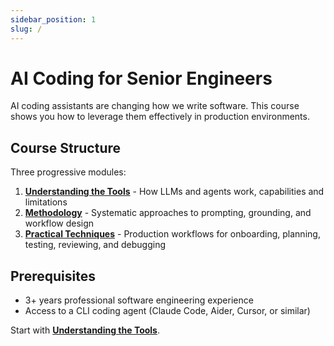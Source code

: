 ```yaml
---
sidebar_position: 1
slug: /
---
```


# AI Coding for Senior Engineers

AI coding assistants are changing how we write software. This course shows you how to leverage them effectively in production environments.

## Course Structure

Three progressive modules:

1. **[Understanding the Tools](/docs/understanding-the-tools/)** - How LLMs and agents work, capabilities and limitations
2. **[Methodology](/docs/methodology/)** - Systematic approaches to prompting, grounding, and workflow design
3. **[Practical Techniques](/docs/practical-techniques/)** - Production workflows for onboarding, planning, testing, reviewing, and debugging

## Prerequisites

- 3+ years professional software engineering experience
- Access to a CLI coding agent (Claude Code, Aider, Cursor, or similar)

Start with **[Understanding the Tools](/docs/understanding-the-tools/)**.
